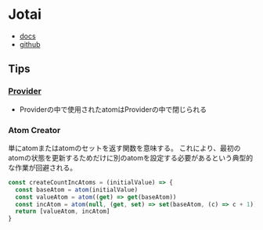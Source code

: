 # Jotai

- [docs](https://jotai.org/)
- [github](https://github.com/pmndrs/jotai)

## Tips

### [Provider](https://jotai.org/docs/core/provider)

- Providerの中で使用されたatomはProviderの中で閉じられる

### Atom Creator

単にatomまたはatomのセットを返す関数を意味する。
これにより、最初のatomの状態を更新するためだけに別のatomを設定する必要があるという典型的な作業が回避される。

```ts
const createCountIncAtoms = (initialValue) => {
  const baseAtom = atom(initialValue)
  const valueAtom = atom((get) => get(baseAtom))
  const incAtom = atom(null, (get, set) => set(baseAtom, (c) => c + 1))
  return [valueAtom, incAtom]
}
```